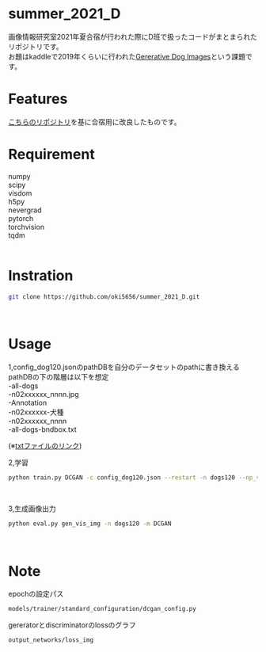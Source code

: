 # summer_2021_D
画像情報研究室2021年夏合宿が行われた際にD班で扱ったコードがまとまられたリポジトリです。  
お題はkaddleで2019年くらいに行われた[Gererative Dog Images](https://www.kaggle.com/c/generative-dog-images/data)という課題です。
 <br>

# Features
[こちらのリポジトリ](https://github.com/facebookresearch/pytorch_GAN_zoo)を基に合宿用に改良したものです。  <br>

# Requirement
numpy  
scipy  
visdom  
h5py  
nevergrad  
pytorch  
torchvision  
tqdm  
<br>

# Instration
```bash
git clone https://github.com/oki5656/summer_2021_D.git
```
 <br>

# Usage
1,config_dog120.jsonのpathDBを自分のデータセットのpathに書き換える  
pathDBの下の階層は以下を想定  
-all-dogs  
    -n02xxxxxx_nnnn.jpg  
-Annotation  
    -n02xxxxxx-犬種  
        -n02xxxxxx_nnnn  
-all-dogs-bndbox.txt  

(※[txtファイルのリンク](https://drive.google.com/file/d/1Wp1OCAjiLlLpslsvwmvAFadm1IgT04p5/view))
<br>

2,学習
```bash
python train.py DCGAN -c config_dog120.json --restart -n dogs120 --np_vis
```
<br>

3,生成画像出力
```bash
python eval.py gen_vis_img -n dogs120 -m DCGAN
```
 <br>

# Note
epochの設定パス<br>
```bash
models/trainer/standard_configuration/dcgan_config.py 
```
gereratorとdiscriminatorのlossのグラフ  
```bash
output_networks/loss_img
```
 

 

